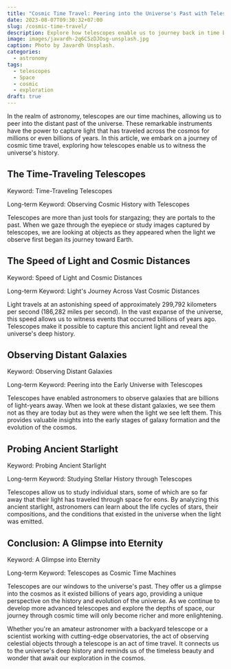 ```yaml
---
title: "Cosmic Time Travel: Peering into the Universe's Past with Telescopes"
date: 2023-08-07T09:30:32+07:00
slug: /cosmic-time-travel/
description: Explore how telescopes enable us to journey back in time by observing distant celestial objects.
image: images/javardh-2q6C5zDJOsg-unsplash.jpg
caption: Photo by Javardh Unsplash.
categories:
  - astronomy
tags:
  - telescopes
  - Space
  - cosmic
  - exploration
draft: true
---
```


In the realm of astronomy, telescopes are our time machines, allowing us to peer into the distant past of the universe. These remarkable instruments have the power to capture light that has traveled across the cosmos for millions or even billions of years. In this article, we embark on a journey of cosmic time travel, exploring how telescopes enable us to witness the universe's history.

## The Time-Traveling Telescopes

Keyword: Time-Traveling Telescopes

Long-term Keyword: Observing Cosmic History with Telescopes

Telescopes are more than just tools for stargazing; they are portals to the past. When we gaze through the eyepiece or study images captured by telescopes, we are looking at objects as they appeared when the light we observe first began its journey toward Earth.

## The Speed of Light and Cosmic Distances

Keyword: Speed of Light and Cosmic Distances

Long-term Keyword: Light's Journey Across Vast Cosmic Distances

Light travels at an astonishing speed of approximately 299,792 kilometers per second (186,282 miles per second). In the vast expanse of the universe, this speed allows us to witness events that occurred billions of years ago. Telescopes make it possible to capture this ancient light and reveal the universe's deep history.

## Observing Distant Galaxies

Keyword: Observing Distant Galaxies

Long-term Keyword: Peering into the Early Universe with Telescopes

Telescopes have enabled astronomers to observe galaxies that are billions of light-years away. When we look at these distant galaxies, we see them not as they are today but as they were when the light we see left them. This provides valuable insights into the early stages of galaxy formation and the evolution of the cosmos.

## Probing Ancient Starlight

Keyword: Probing Ancient Starlight

Long-term Keyword: Studying Stellar History through Telescopes

Telescopes allow us to study individual stars, some of which are so far away that their light has traveled through space for eons. By analyzing this ancient starlight, astronomers can learn about the life cycles of stars, their compositions, and the conditions that existed in the universe when the light was emitted.

## Conclusion: A Glimpse into Eternity

Keyword: A Glimpse into Eternity

Long-term Keyword: Telescopes as Cosmic Time Machines

Telescopes are our windows to the universe's past. They offer us a glimpse into the cosmos as it existed billions of years ago, providing a unique perspective on the history and evolution of the universe. As we continue to develop more advanced telescopes and explore the depths of space, our journey through cosmic time will only become richer and more enlightening.

Whether you're an amateur astronomer with a backyard telescope or a scientist working with cutting-edge observatories, the act of observing celestial objects through a telescope is an act of time travel. It connects us to the universe's deep history and reminds us of the timeless beauty and wonder that await our exploration in the cosmos.
